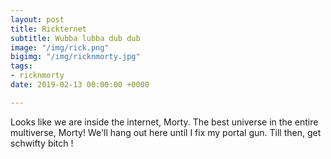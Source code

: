 ```yaml
---
layout: post
title: Rickternet
subtitle: Wubba lubba dub dub
image: "/img/rick.png"
bigimg: "/img/ricknmorty.jpg"
tags:
- ricknmorty
date: 2019-02-13 00:00:00 +0000

---
```

Looks like we are inside the internet, Morty. The best universe in the entire multiverse, Morty! We'll hang out here until I fix my portal gun. Till then, get schwifty bitch !